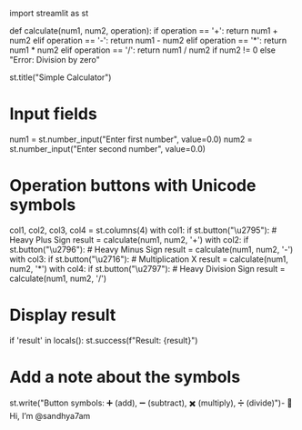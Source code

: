 import streamlit as st

def calculate(num1, num2, operation):
    if operation == '+':
        return num1 + num2
    elif operation == '-':
        return num1 - num2
    elif operation == '*':
        return num1 * num2
    elif operation == '/':
        return num1 / num2 if num2 != 0 else "Error: Division by zero"

st.title("Simple Calculator")

# Input fields
num1 = st.number_input("Enter first number", value=0.0)
num2 = st.number_input("Enter second number", value=0.0)

# Operation buttons with Unicode symbols
col1, col2, col3, col4 = st.columns(4)
with col1:
    if st.button("\u2795"):  # Heavy Plus Sign
        result = calculate(num1, num2, '+')
with col2:
    if st.button("\u2796"):  # Heavy Minus Sign
        result = calculate(num1, num2, '-')
with col3:
    if st.button("\u2716"):  # Multiplication X
        result = calculate(num1, num2, '*')
with col4:
    if st.button("\u2797"):  # Heavy Division Sign
        result = calculate(num1, num2, '/')

# Display result
if 'result' in locals():
    st.success(f"Result: {result}")

# Add a note about the symbols
st.write("Button symbols: ➕ (add), ➖ (subtract), ✖️ (multiply), ➗ (divide)")- 👋 Hi, I’m @sandhya7am


<!---
sandhya7am/sandhya7am is a ✨ special ✨ repository because its `README.md` (this file) appears on your GitHub profile.
You can click the Preview link to take a look at your changes.
--->
